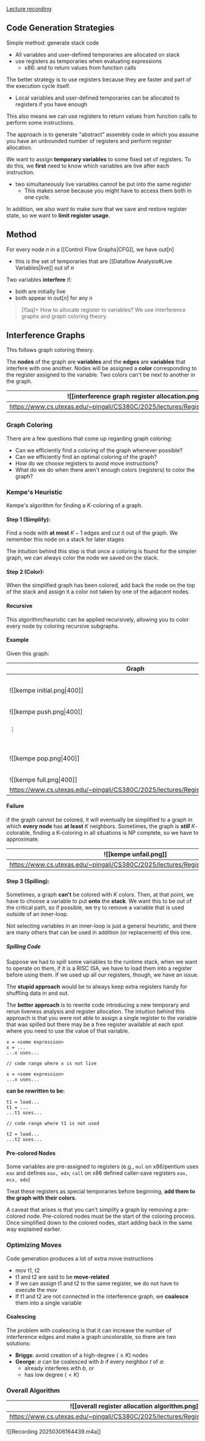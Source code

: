 [Lecture recording](https://drive.google.com/file/d/1KfKzvWIbygDdot7YTOvWmKKz2Mf7UXUz/view?usp=sharing)
## Code Generation Strategies

Simple method: generate stack code
- All variables and user-defined temporaries are allocated on stack
- use registers as temporaries when evaluating expressions
	- x86: and to return values from function calls

The better strategy is to use registers because they are faster and part of the execution cycle itself.
- Local variables and user-defined temporaries can be allocated to registers if you have enough

This also means we can use registers to return values from function calls to perform some instructions.

The approach is to generate "abstract" assembly code in which you assume you have an unbounded number of registers and perform register allocation.

We want to assign **temporary variables** to some fixed set of registers. To do this, we **first** need to know which variables are live after each instruction.
- two simultaneously live variables cannot be put into the same register
	- This makes sense because you might have to access them both in one cycle.

In addition, we also want to make sure that we save and restore register state, so we want to **limit register usage**.

## Method

For every node $n$ in a [[Control Flow Graphs|CFG]], we have $\text{out}[n]$
- this is the set of temporaries that are [[Dataflow Analysis#Live Variables|live]] out of $n$

Two variables **interfere** if:
- both are initially live
- both appear in $\text{out}[n]$ for any $n$


> [!faq]+ How to allocate register to variables?
> We use interference graphs and graph coloring theory.

## Interference Graphs

This follows graph coloring theory. 

The **nodes** of the graph are **variables** and the **edges** are **variables** that interfere with one another. Nodes will be assigned a **color** corresponding to the register assigned to the variable. Two colors can't be next to another in the graph.


| ![[interference graph register allocation.png]]                                   |
| --------------------------------------------------------------------------------- |
| https://www.cs.utexas.edu/~pingali/CS380C/2025/lectures/Register%20Allocation.pdf |

### Graph Coloring

There are a few questions that come up regarding graph coloring:
- Can we efficiently find a coloring of the graph whenever possible?
- Can we efficiently find an optimal coloring of the graph?
- How do we choose registers to avoid move instructions?
- What do we do when there aren't enough colors (registers) to color the graph?

### Kempe's Heuristic

Kempe's algorithm for finding a $K$-coloring of a graph.

#### Step 1 (Simplify):

Find a node with **at most** $K-1$ edges and cut it out of the graph. We remember this node on a stack for later stages

The intuition behind this step is that once a coloring is found for the simpler graph, we can always color the node we saved on the stack.

#### Step 2 (Color):

When the simplified graph has been colored, add back the node on the top of the stack and assign it a color not taken by one of the adjacent nodes.

#### Recursive

This algorithm/heuristic can be applied recursively, allowing you to color every node by coloring recursive subgraphs.

#### Example

Given this graph:

| Graph                                                                             | Explanation                                    |
| --------------------------------------------------------------------------------- | ---------------------------------------------- |
| ![[kempe initial.png\|400]]                                                       | Add node with K-1 or less to the stack         |
| ![[kempe push.png\|400]]                                                          |                                                |
| $\vdots$                                                                          | Recursively continue the process               |
| ![[kempe pop.png\|400]]                                                           | Pop off the stack and assign node a free color |
| ![[kempe full.png\|400]]                                                          |                                                |
| https://www.cs.utexas.edu/~pingali/CS380C/2025/lectures/Register%20Allocation.pdf |                                                |
#### Failure

if the graph cannot be colored, it will eventually be simplified to a graph in which **every node** has **at least** $K$ neighbors. Sometimes, the graph is ***still*** $K$-colorable, finding a K-coloring in all situations is NP complete, so we have to approximate.


| ![[kempe unfail.png]]                                                             |
| --------------------------------------------------------------------------------- |
| https://www.cs.utexas.edu/~pingali/CS380C/2025/lectures/Register%20Allocation.pdf |
#### Step 3 (Spilling):

Sometimes, a graph **can't** be colored with $K$ colors. Then, at that point, we have to choose a variable to put **onto** the **stack**. We want this to be out of the critical path, so if possible, we try to remove a variable that is used outside of an inner-loop.

Not selecting variables in an inner-loop is just a general heuristic, and there are many others that can be used in addition (or replacement) of this one.

##### Spilling Code

Suppose we had to spill some variables to the runtime stack, when we want to operate on them, if it is a RISC ISA, we have to load them into a register before using them. If we used up all our registers, though, we have an issue.

The **stupid approach** would be to always keep extra registers handy for shuffling data in and out.

The **better approach** is to rewrite code introducing a new temporary and rerun liveness analysis and register allocation. The intuition behind this approach is that you were not able to assign a single register to the variable that was spilled but there may be a free register available at each spot where you need to use the value of that variable.

```pseudocode
x = <some expression>
x = ...
...x uses...

// code range where x is not live

x = <some expression>
...x uses...
```

**can be rewritten to be:**
```
t1 = load...
t1 = ...
...t1 uses...

// code range where t1 is not used

t2 = load...
...t2 uses...
```

#### Pre-colored Nodes

Some variables are pre-assigned to registers (e.g., `mul` on x86/pentium uses `eax` and defines `eax, edx`; `call` on x86 defined caller-save registers `eax, ecx, edx`)

Treat these registers as special temporaries before beginning, **add them to the graph with their colors**.

A caveat that arises is that you can't simplify a graph by removing a pre-colored node. Pre-colored nodes must be the start of the coloring process. Once simplified down to the colored nodes, start adding back in the same way explained earlier.

### Optimizing Moves

Code generation produces a lot of extra move instructions
- mov t1, t2
- t1 and t2 are said to be **move-related**
- If we can assign t1 and t2 to the same register, we do not have to execute the mov
- If t1 and t2 are not connected in the interference graph, we **coalesce** them into a single variable

#### Coalescing

The problem with coalescing is that it can increase the number of interference edges and make a graph uncolorable, so there are two solutions:
- **Briggs**: avoid creation of a high-degree ($\geq K$) nodes
- **George**: $a$ can be coalesced with $b$ if every neighbor $t$ of $a$:
	- already interferes with $b$, or
	- has low degree ($<K$)

### Overall Algorithm

| ![[overall register allocation algorithm.png]]                                    |
| --------------------------------------------------------------------------------- |
| https://www.cs.utexas.edu/~pingali/CS380C/2025/lectures/Register%20Allocation.pdf |

![[Recording 20250306164439.m4a]]
